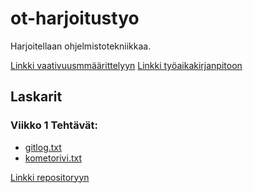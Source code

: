 # **ot-harjoitustyo**

Harjoitellaan ohjelmistotekniikkaa.

[Linkki vaativuusmmäärittelyyn]()
[Linkki työaikakirjanpitoon](https://github.com/Sanexi/ot-harjoitustyo/blob/master/tyoaikakirjanpito.md)



## Laskarit
### Viikko 1 Tehtävät:
* [gitlog.txt](https://github.com/Sanexi/ot-harjoitustyo/blob/master/laskarit/viikko1/gitlog.txt)
* [kometorivi.txt](https://github.com/Sanexi/ot-harjoitustyo/blob/master/laskarit/viikko1/komentorivi.txt)

[Linkki repositoryyn](https://github.com/Sanexi/ot-harjoitustyo)

